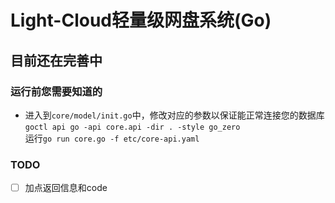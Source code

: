 # Light-Cloud轻量级网盘系统(Go)
## 目前还在完善中
### 运行前您需要知道的
- 进入到```core/model/init.go```中，修改对应的参数以保证能正常连接您的数据库  
  `goctl api go -api core.api -dir . -style go_zero`  
  运行`go run core.go -f etc/core-api.yaml`

### TODO
- [ ] 加点返回信息和code
